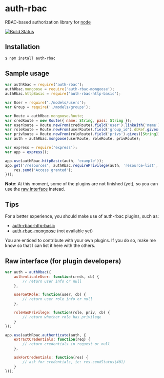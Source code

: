 # auth-rbac

RBAC-based authorization library for [node](http://nodejs.org/)

[![Build Status](https://travis-ci.org/alex94puchades/auth-rbac.svg?branch=master)](https://travis-ci.org/alex94puchades/auth-rbac)

## Installation

```bash
$ npm install auth-rbac
```

## Sample usage

```js
var authRbac = require('auth-rbac');
authRbac.mongoose = require('auth-rbac-mongoose');
authRbac.httpBasic = require('auth-rbac-http-basic');

var User = require('./models/users');
var Group = require('./models/groups');

var Route = authRbac.mongoose.Route;
var credRoute = new Route({ name: String, pass: String });
var userRoute = Route.newFrom(credRoute).field('user').linkWith('name').gives(User);
var roleRoute = Route.newFrom(userRoute).field('group_id').dbRef.gives(Group);
var privRoute = Route.newFrom(roleRoute).field('privs').gives([String]);
var auth = authRbac.mongoose(userRoute, roleRoute, privRoute);

var express = require('express');
var app = express();

app.use(authRbac.httpBasic(auth, 'example'));
app.get('/resources', authRbac.requirePrivilege(auth, 'resource-list', function(req, res) {
	res.send('Access granted');
}));
```

**Note:** At this moment, some of the plugins are not finished (yet), so you can use the [raw interface](#raw-interface-for-plugin-developers) instead.

## Tips

For a better experience, you should make use of auth-rbac plugins, such as:

* [auth-rbac-http-basic](https://github.com/alex94puchades/auth-rbac-http-auth)
* [auth-rbac-mongoose](https://github.com/alex94puchades/auth-rbac-mongoose) (not available yet)

You are enticed to contribute with your own plugins. If you do so, make me know so that I can list it here with the others.

## Raw interface (for plugin developers)

```js
var auth = authRbac({
	authenticateUser: function(creds, cb) {
		// return user info or null
	},

	userGetRole: function(user, cb) {
		// return user role info or null
	},

	roleHasPrivilege: function(role, priv, cb) {
		// return whether role has privilege
	}
});
```

```js
app.use(authRbac.authenticate(auth, {
	extractCredentials: function(req) {
		// return credentials in request or null
	},

	askForCredentials: function(res) {
		// ask for credentials, ie: res.sendStatus(401)
	}
}));
```
